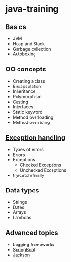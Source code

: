# java-training

## Basics
* JVM
* Heap and Stack
* Garbage collection
* Autoboxing

## OO concepts
* Creating a class
* Encapsulation
* Inheritance
* Polymorphism
* Casting
* Interfaces
* Static keyword
* Method overloading
* Method overriding

## [Exception handling](https://github.com/MultiverseLearningProducts/java-training/tree/main/exceptions)
* Types of errors
* Errors
* Exceptions 
   * Checked Exceptions
   * Unchecked Exceptions
* try/catch/finally

## Data types
* Strings
* Dates
* Arrays
* Lambdas

## Advanced topics
  * Logging frameworks
  * [SpringBoot](https://github.com/WhiteHatLearningProducts/java-training/tree/main/springboot-hello-world)
  * [Jackson](https://github.com/WhiteHatLearningProducts/java-training/tree/main/jackson)
